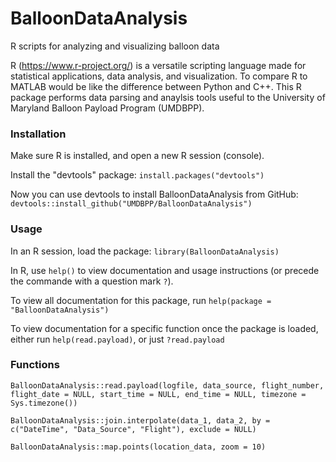 # BalloonDataAnalysis
R scripts for analyzing and visualizing balloon data

R (https://www.r-project.org/) is a versatile scripting language made for statistical applications, data analysis, and visualization. To compare R to MATLAB would be like the difference between Python and C++.
This R package performs data parsing and anaylsis tools useful to the University of Maryland Balloon Payload Program (UMDBPP).

### Installation
Make sure R is installed, and open a new R session (console). 

Install the "devtools" package: `install.packages("devtools")`

Now you can use devtools to install BalloonDataAnalysis from GitHub: `devtools::install_github("UMDBPP/BalloonDataAnalysis")`

### Usage

In an R session, load the package: `library(BalloonDataAnalysis)`

In R, use `help()` to view documentation and usage instructions (or precede the commande with a question mark `?`).

To view all documentation for this package, run `help(package = "BalloonDataAnalysis")`

To view documentation for a specific function once the package is loaded, either run `help(read.payload)`, or just `?read.payload`

### Functions

`BalloonDataAnalysis::read.payload(logfile, data_source, flight_number, flight_date = NULL, start_time = NULL, end_time = NULL, timezone = Sys.timezone())`

`BalloonDataAnalysis::join.interpolate(data_1, data_2, by = c("DateTime", "Data_Source", "Flight"), exclude = NULL)`

`BalloonDataAnalysis::map.points(location_data, zoom = 10)`
